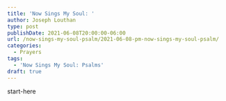 ```yaml
---
title: 'Now Sings My Soul: '
author: Joseph Louthan
type: post
publishDate: 2021-06-08T20:00:00-06:00
url: /now-sings-my-soul-psalm/2021-06-08-pm-now-sings-my-soul-psalm/
categories:
  - Prayers
tags:
  - 'Now Sings My Soul: Psalms'
draft: true
---
```

<div style="font-variant: small-caps;">

</div>
    start-here
